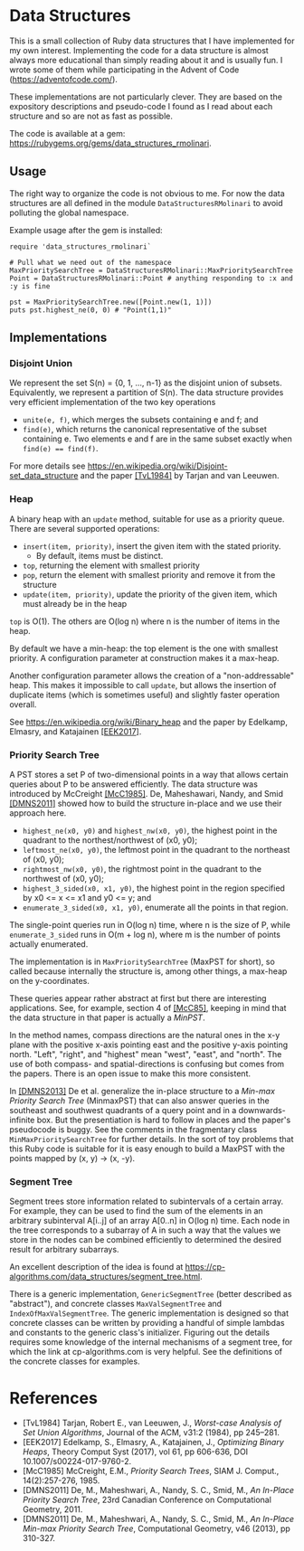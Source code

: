 # Data Structures

This is a small collection of Ruby data structures that I have implemented for my own interest.  Implementing the code for a data
structure is almost always more educational than simply reading about it and is usually fun.  I wrote some of them while
participating in the Advent of Code (https://adventofcode.com/).

These implementations are not particularly clever. They are based on the expository descriptions and pseudo-code I found as I read
about each structure and so are not as fast as possible.

The code is available at a gem: https://rubygems.org/gems/data_structures_rmolinari.

## Usage

The right way to organize the code is not obvious to me. For now the data structures are all defined in the module
`DataStructuresRMolinari` to avoid polluting the global namespace.

Example usage after the gem is installed:
```
require 'data_structures_rmolinari`

# Pull what we need out of the namespace
MaxPrioritySearchTree = DataStructuresRMolinari::MaxPrioritySearchTree
Point = DataStructuresRMolinari::Point # anything responding to :x and :y is fine

pst = MaxPrioritySearchTree.new([Point.new(1, 1)])
puts pst.highest_ne(0, 0) # "Point(1,1)"
```

## Implementations

### Disjoint Union

We represent the set S(n) = {0, 1, ..., n-1} as the disjoint union of subsets. Equivalently, we represent a partition of S(n). The
data structure provides very efficient implementation of the two key operations
- `unite(e, f)`, which merges the subsets containing e and f; and
- `find(e)`, which returns the canonical representative of the subset containing e. Two elements e and f are in the same subset
  exactly when `find(e) == find(f)`.

For more details see https://en.wikipedia.org/wiki/Disjoint-set_data_structure and the paper [[TvL1984]](#references) by Tarjan and
van Leeuwen.

### Heap

A binary heap with an `update` method, suitable for use as a priority queue. There are several supported operations:

- `insert(item, priority)`, insert the given item with the stated priority.
  - By default, items must be distinct.
- `top`, returning the element with smallest priority
- `pop`, return the element with smallest priority and remove it from the structure
- `update(item, priority)`, update the priority of the given item, which must already be in the heap

`top` is O(1). The others are O(log n) where n is the number of items in the heap.

By default we have a min-heap: the top element is the one with smallest priority. A configuration parameter at construction makes it
a max-heap.

Another configuration parameter allows the creation of a "non-addressable" heap. This makes it impossible to call `update`, but
allows the insertion of duplicate items (which is sometimes useful) and slightly faster operation overall.

See https://en.wikipedia.org/wiki/Binary_heap and the paper by Edelkamp, Elmasry, and Katajainen [[EEK2017]](#references).

### Priority Search Tree

A PST stores a set P of two-dimensional points in a way that allows certain queries about P to be answered efficiently. The data
structure was introduced by McCreight [[McC1985]](#references). De, Maheshawari, Nandy, and Smid [[DMNS2011]](#references) showed
how to build the structure in-place and we use their approach here.

- `highest_ne(x0, y0)` and `highest_nw(x0, y0)`, the highest point in the quadrant to the northest/northwest of (x0, y0);
- `leftmost_ne(x0, y0)`, the leftmost point in the quadrant to the northeast of (x0, y0);
- `rightmost_nw(x0, y0)`, the rightmost point in the quadrant to the northwest of (x0, y0);
- `highest_3_sided(x0, x1, y0)`, the highest point in the region specified by x0 <= x <= x1 and y0 <= y; and
- `enumerate_3_sided(x0, x1, y0)`, enumerate all the points in that region.

The single-point queries run in O(log n) time, where n is the size of P, while `enumerate_3_sided` runs in O(m + log n), where m is
the number of points actually enumerated.

The implementation is in `MaxPrioritySearchTree` (MaxPST for short), so called because internally the structure is, among other
things, a max-heap on the y-coordinates.

These queries appear rather abstract at first but there are interesting applications. See, for example, section 4 of
[[McC85]](#references), keeping in mind that the data structure in that paper is actually a _MinPST_.

In the method names, compass directions are the natural ones in the x-y plane with the positive x-axis pointing east and the
positive y-axis pointing north. "Left", "right", and "highest" mean "west", "east", and "north".  The use of both compass- and
spatial-directions is confusing but comes from the papers. There is an open issue to make this more consistent.

In [[DMNS2013]](#reference) De et al. generalize the in-place structure to a _Min-max Priority Search Tree_ (MinmaxPST) that can
also answer queries in the southeast and southwest quadrants of a query point and in a downwards-infinite box. But the presentiation
is hard to follow in places and the paper's pseudocode is buggy. See the comments in the fragmentary class
`MinMaxPrioritySearchTree` for further details. In the sort of toy problems that this Ruby code is suitable for it is easy enough to
build a MaxPST with the points mapped by (x, y) -> (x, -y).

### Segment Tree

Segment trees store information related to subintervals of a certain array. For example, they can be used to find the sum of the
elements in an arbitrary subinterval A[i..j] of an array A[0..n] in O(log n) time. Each node in the tree corresponds to a subarray
of A in such a way that the values we store in the nodes can be combined efficiently to determined the desired result for arbitrary
subarrays.

An excellent description of the idea is found at https://cp-algorithms.com/data_structures/segment_tree.html.

There is a generic implementation, `GenericSegmentTree` (better described as "abstract"), and concrete classes `MaxValSegmentTree`
and `IndexOfMaxValSegmentTree`. The generic implementation is designed so that concrete classes can be written by providing a
handful of simple lambdas and constants to the generic class's initializer. Figuring out the details requires some knowledge of the
internal mechanisms of a segment tree, for which the link at cp-algorithms.com is very helpful. See the definitions of the concrete
classes for examples.

# References
- [TvL1984] Tarjan, Robert E., van Leeuwen, J., _Worst-case Analysis of Set Union Algorithms_, Journal of the ACM, v31:2 (1984), pp 245–281.
- [EEK2017] Edelkamp, S., Elmasry, A., Katajainen, J., _Optimizing Binary Heaps_, Theory Comput Syst (2017), vol 61, pp 606-636, DOI 10.1007/s00224-017-9760-2.
- [McC1985] McCreight, E.M., _Priority Search Trees_, SIAM J. Comput., 14(2):257-276, 1985.
- [DMNS2011] De, M., Maheshwari, A., Nandy, S. C., Smid, M., _An In-Place Priority Search Tree_, 23rd Canadian Conference on Computational Geometry, 2011.
- [DMNS2011] De, M., Maheshwari, A., Nandy, S. C., Smid, M., _An In-Place Min-max Priority Search Tree_, Computational Geometry, v46 (2013), pp 310-327.
